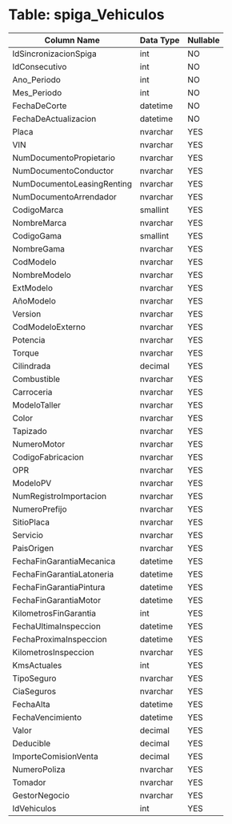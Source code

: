 # Table: spiga_Vehiculos

| Column Name | Data Type | Nullable |
|-------------|-----------|----------|
| IdSincronizacionSpiga | int | NO |
| IdConsecutivo | int | NO |
| Ano_Periodo | int | NO |
| Mes_Periodo | int | NO |
| FechaDeCorte | datetime | NO |
| FechaDeActualizacion | datetime | NO |
| Placa | nvarchar | YES |
| VIN | nvarchar | YES |
| NumDocumentoPropietario | nvarchar | YES |
| NumDocumentoConductor | nvarchar | YES |
| NumDocumentoLeasingRenting | nvarchar | YES |
| NumDocumentoArrendador | nvarchar | YES |
| CodigoMarca | smallint | YES |
| NombreMarca | nvarchar | YES |
| CodigoGama | smallint | YES |
| NombreGama | nvarchar | YES |
| CodModelo | nvarchar | YES |
| NombreModelo | nvarchar | YES |
| ExtModelo | nvarchar | YES |
| AñoModelo | nvarchar | YES |
| Version | nvarchar | YES |
| CodModeloExterno | nvarchar | YES |
| Potencia | nvarchar | YES |
| Torque | nvarchar | YES |
| Cilindrada | decimal | YES |
| Combustible | nvarchar | YES |
| Carroceria | nvarchar | YES |
| ModeloTaller | nvarchar | YES |
| Color | nvarchar | YES |
| Tapizado | nvarchar | YES |
| NumeroMotor | nvarchar | YES |
| CodigoFabricacion | nvarchar | YES |
| OPR | nvarchar | YES |
| ModeloPV | nvarchar | YES |
| NumRegistroImportacion | nvarchar | YES |
| NumeroPrefijo | nvarchar | YES |
| SitioPlaca | nvarchar | YES |
| Servicio | nvarchar | YES |
| PaisOrigen | nvarchar | YES |
| FechaFinGarantiaMecanica | datetime | YES |
| FechaFinGarantiaLatoneria | datetime | YES |
| FechaFinGarantiaPintura | datetime | YES |
| FechaFinGarantiaMotor | datetime | YES |
| KilometrosFinGarantia | int | YES |
| FechaUltimaInspeccion | datetime | YES |
| FechaProximaInspeccion | datetime | YES |
| KilometrosInspeccion | nvarchar | YES |
| KmsActuales | int | YES |
| TipoSeguro | nvarchar | YES |
| CiaSeguros | nvarchar | YES |
| FechaAlta | datetime | YES |
| FechaVencimiento | datetime | YES |
| Valor | decimal | YES |
| Deducible | decimal | YES |
| ImporteComisionVenta | decimal | YES |
| NumeroPoliza | nvarchar | YES |
| Tomador | nvarchar | YES |
| GestorNegocio | nvarchar | YES |
| IdVehiculos | int | YES |

